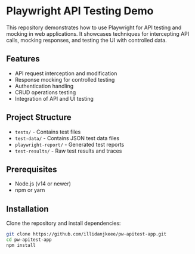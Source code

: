 # Playwright API Testing Demo

This repository demonstrates how to use Playwright for API testing and mocking in web applications. It showcases techniques for intercepting API calls, mocking responses, and testing the UI with controlled data.

## Features

- API request interception and modification
- Response mocking for controlled testing
- Authentication handling
- CRUD operations testing
- Integration of API and UI testing

## Project Structure

- `tests/` - Contains test files
- `test-data/` - Contains JSON test data files
- `playwright-report/` - Generated test reports
- `test-results/` - Raw test results and traces

## Prerequisites

- Node.js (v14 or newer)
- npm or yarn

## Installation

Clone the repository and install dependencies:

```bash
git clone https://github.com/illidanjkeee/pw-apitest-app.git
cd pw-apitest-app
npm install